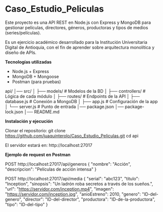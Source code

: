 # Caso_Estudio_Peliculas

Este proyecto es una API REST en Node.js con Express y MongoDB para gestionar películas, directores, géneros, productoras y tipos de medios (series/películas).

Es un ejercicio académico desarrollado para la Institución Universitaria Digital de Antioquia, con el fin de aprender sobre arquitectura monolítica y diseño de APIs.

**Tecnologías utilizadas**
- Node.js + Express
- MongoDB + Mongoose
- Postman (para pruebas)

api/
│── src/
│   ├── models/        # Modelos de la BD
│   ├── controllers/   # Lógica de cada módulo
│   ├── routes/        # Endpoints de la API
│   ├── database.js    # Conexión a MongoDB
│   ├── app.js         # Configuración de la app
│   └── server.js      # Punto de entrada
│── package.json
│── package-lock.json 
│── README.md

**Instalación y ejecución**

Clonar el repositorio:
git clone https://github.com/juaquinterolo/Caso_Estudio_Peliculas.git
cd api

El servidor estará en:
http://localhost:27017


**Ejemplo de request en Postman**

POST http://localhost:27017/api/generos
{
  "nombre": "Acción",
  "descripcion": "Películas de acción intensa"
}

POST http://localhost:27017/api/media
{
  "serial": "abc123",
  "titulo": "Inception",
  "sinopsis": "Un ladrón roba secretos a través de los sueños.",
  "url": "https://servidor.com/inception.mp4",
  "imagen": "https://servidor.com/inception.jpg",
  "anioEstreno": 2010,
  "genero": "ID-del-genero",
  "director": "ID-del-director",
  "productora": "ID-de-la-productora",
  "tipo": "ID-del-tipo"
}
